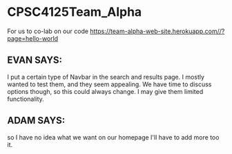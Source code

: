 # CPSC4125Team_Alpha
For us to co-lab on our code
https://team-alpha-web-site.herokuapp.com//?page=hello-world

## EVAN SAYS:
I put a certain type of Navbar in the search and results page. I mostly wanted to test them, and they seem appealing. We have time to discuss options though, so this could always change. I may give them limited functionality.

## ADAM SAYS:
so I have no idea what we want on our homepage I'll have to add more too it. 
